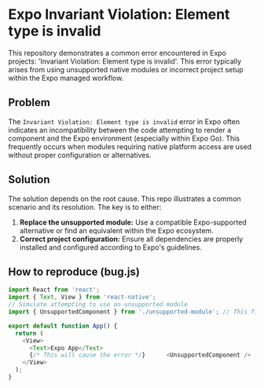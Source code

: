 # Expo Invariant Violation: Element type is invalid

This repository demonstrates a common error encountered in Expo projects:  'Invariant Violation: Element type is invalid'. This error typically arises from using unsupported native modules or incorrect project setup within the Expo managed workflow.

## Problem
The `Invariant Violation: Element type is invalid` error in Expo often indicates an incompatibility between the code attempting to render a component and the Expo environment (especially within Expo Go).  This frequently occurs when modules requiring native platform access are used without proper configuration or alternatives.

## Solution
The solution depends on the root cause.  This repo illustrates a common scenario and its resolution.  The key is to either:

1. **Replace the unsupported module:** Use a compatible Expo-supported alternative or find an equivalent within the Expo ecosystem.
2. **Correct project configuration:** Ensure all dependencies are properly installed and configured according to Expo's guidelines.

## How to reproduce (bug.js)
```javascript
import React from 'react';
import { Text, View } from 'react-native';
// Simulate attempting to use an unsupported module
import { UnsupportedComponent } from './unsupported-module'; // This file does not exist, simulating the error

export default function App() {
  return (
    <View>
      <Text>Expo App</Text>
      {/* This will cause the error */}      <UnsupportedComponent />
    </View>
  );
}
```